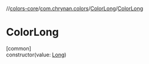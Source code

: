 //[colors-core](../../../index.md)/[com.chrynan.colors](../index.md)/[ColorLong](index.md)/[ColorLong](-color-long.md)

# ColorLong

[common]\
constructor(value: [Long](https://kotlinlang.org/api/latest/jvm/stdlib/kotlin/-long/index.html))
